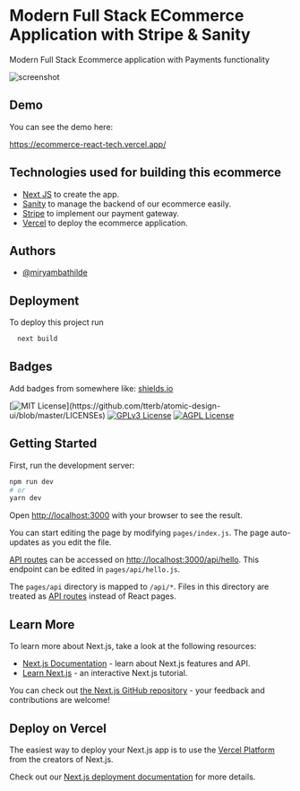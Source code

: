 # Modern Full Stack ECommerce Application with Stripe & Sanity

Modern Full Stack Ecommerce application with Payments functionality

![screenshot](https://user-images.githubusercontent.com/72916496/176389044-48cabfe3-c6b2-44d0-8b17-e86e351a9c2a.png)

## Demo

You can see the demo here:

https://ecommerce-react-tech.vercel.app/


## Technologies used for building this ecommerce

 - [Next JS](https://nextjs.org/) to create the app.
 - [Sanity](https://www.sanity.io/) to manage the backend of our ecommerce easily.
 - [Stripe](https://stripe.com/es) to implement our payment gateway.
 - [Vercel](https://vercel.com/) to deploy the ecommerce application.


## Authors

- [@miryambathilde](https://github.com/miryambathilde)


## Deployment

To deploy this project run

```bash
  next build
```


## Badges

Add badges from somewhere like: [shields.io](https://shields.io/)

[![MIT License](https://img.shields.io/apm/l/atomic-design-ui.svg?)](https://github.com/tterb/atomic-design-ui/blob/master/LICENSEs)
[![GPLv3 License](https://img.shields.io/badge/License-GPL%20v3-yellow.svg)](https://opensource.org/licenses/)
[![AGPL License](https://img.shields.io/badge/license-AGPL-blue.svg)](http://www.gnu.org/licenses/agpl-3.0)




## Getting Started

First, run the development server:

```bash
npm run dev
# or
yarn dev
```

Open [http://localhost:3000](http://localhost:3000) with your browser to see the result.

You can start editing the page by modifying `pages/index.js`. The page auto-updates as you edit the file.

[API routes](https://nextjs.org/docs/api-routes/introduction) can be accessed on [http://localhost:3000/api/hello](http://localhost:3000/api/hello). This endpoint can be edited in `pages/api/hello.js`.

The `pages/api` directory is mapped to `/api/*`. Files in this directory are treated as [API routes](https://nextjs.org/docs/api-routes/introduction) instead of React pages.

## Learn More

To learn more about Next.js, take a look at the following resources:

- [Next.js Documentation](https://nextjs.org/docs) - learn about Next.js features and API.
- [Learn Next.js](https://nextjs.org/learn) - an interactive Next.js tutorial.

You can check out [the Next.js GitHub repository](https://github.com/vercel/next.js/) - your feedback and contributions are welcome!

## Deploy on Vercel

The easiest way to deploy your Next.js app is to use the [Vercel Platform](https://vercel.com/new?utm_medium=default-template&filter=next.js&utm_source=create-next-app&utm_campaign=create-next-app-readme) from the creators of Next.js.

Check out our [Next.js deployment documentation](https://nextjs.org/docs/deployment) for more details.

